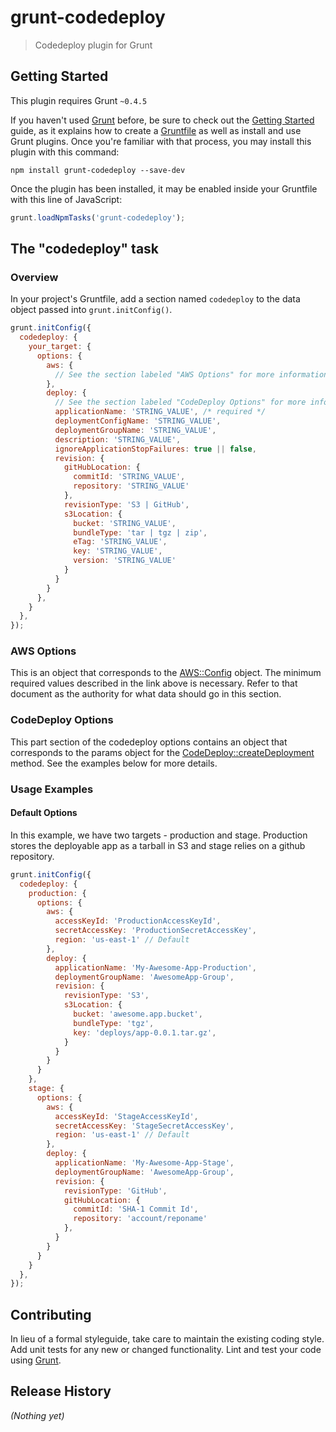 # grunt-codedeploy

> Codedeploy plugin for Grunt

## Getting Started
This plugin requires Grunt `~0.4.5`

If you haven't used [Grunt](http://gruntjs.com/) before, be sure to check out the [Getting Started](http://gruntjs.com/getting-started) guide, as it explains how to create a [Gruntfile](http://gruntjs.com/sample-gruntfile) as well as install and use Grunt plugins. Once you're familiar with that process, you may install this plugin with this command:

```shell
npm install grunt-codedeploy --save-dev
```

Once the plugin has been installed, it may be enabled inside your Gruntfile with this line of JavaScript:

```js
grunt.loadNpmTasks('grunt-codedeploy');
```

## The "codedeploy" task

### Overview
In your project's Gruntfile, add a section named `codedeploy` to the data object passed into `grunt.initConfig()`.

```js
grunt.initConfig({
  codedeploy: {
    your_target: {
      options: {
        aws: {
          // See the section labeled "AWS Options" for more information
        },
        deploy: {
          // See the section labeled "CodeDeploy Options" for more information
          applicationName: 'STRING_VALUE', /* required */
          deploymentConfigName: 'STRING_VALUE',
          deploymentGroupName: 'STRING_VALUE',
          description: 'STRING_VALUE',
          ignoreApplicationStopFailures: true || false,
          revision: {
            gitHubLocation: {
              commitId: 'STRING_VALUE',
              repository: 'STRING_VALUE'
            },
            revisionType: 'S3 | GitHub',
            s3Location: {
              bucket: 'STRING_VALUE',
              bundleType: 'tar | tgz | zip',
              eTag: 'STRING_VALUE',
              key: 'STRING_VALUE',
              version: 'STRING_VALUE'
            }
          }
        }
      },
    }
  },
});
```

### AWS Options

This is an object that corresponds to the [AWS::Config](http://docs.aws.amazon.com/AWSJavaScriptSDK/latest/AWS/Config.html#constructor-property) object.
The minimum required values described in the link above is necessary. Refer to
that document as the authority for what data should go in this section.

### CodeDeploy Options

This part section of the codedeploy options contains an object that corresponds
to the params object for the [CodeDeploy::createDeployment](http://docs.aws.amazon.com/AWSJavaScriptSDK/latest/AWS/CodeDeploy.html#createDeployment-property) method.
See the examples below for more details.

### Usage Examples

#### Default Options
In this example, we have two targets - production and stage. Production stores the deployable app as a tarball in S3 and stage relies on a github repository.

```js
grunt.initConfig({
  codedeploy: {
    production: {
      options: {
        aws: {
          accessKeyId: 'ProductionAccessKeyId',
          secretAccessKey: 'ProductionSecretAccessKey',
          region: 'us-east-1' // Default
        },
        deploy: {
          applicationName: 'My-Awesome-App-Production',
          deploymentGroupName: 'AwesomeApp-Group',
          revision: {
            revisionType: 'S3',
            s3Location: {
              bucket: 'awesome.app.bucket',
              bundleType: 'tgz',
              key: 'deploys/app-0.0.1.tar.gz',
            }
          }
        }
      }
    },
    stage: {
      options: {
        aws: {
          accessKeyId: 'StageAccessKeyId',
          secretAccessKey: 'StageSecretAccessKey',
          region: 'us-east-1' // Default
        },
        deploy: {
          applicationName: 'My-Awesome-App-Stage',
          deploymentGroupName: 'AwesomeApp-Group',
          revision: {
            revisionType: 'GitHub',
            gitHubLocation: {
              commitId: 'SHA-1 Commit Id',
              repository: 'account/reponame'
            },
          }
        }
      }
    }
  },
});
```

## Contributing
In lieu of a formal styleguide, take care to maintain the existing coding style. Add unit tests for any new or changed functionality. Lint and test your code using [Grunt](http://gruntjs.com/).

## Release History
_(Nothing yet)_
